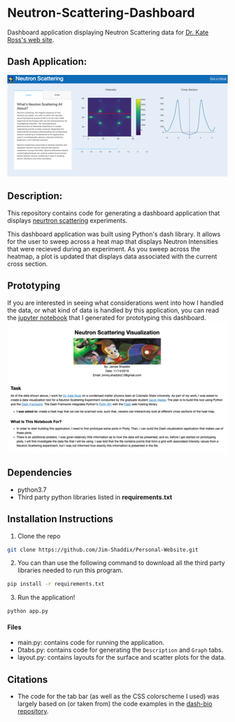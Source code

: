 # Neutron-Scattering-Dashboard
Dashboard application displaying Neutron Scattering data for [Dr. Kate Ross's web site](http://www.rosslabcsu.com/).
 
## Dash Application:
![](assets/images/Neutron-Scattering.png)

## Description:
This repository contains code for generating a dashboard application
that displays  [neurtron scattering](https://en.wikipedia.org/wiki/Neutron_scattering)
experiments.

This dashboard application was built using Python's dash library. 
It allows for the user to sweep across a heat map that displays 
Neutron Intensities that were recieved during an experiment. As you 
sweep across the heatmap, a plot is updated that displays data associated
with the current cross section. 

## Prototyping
If you are interested in seeing what considerations went into how I handled the data, or 
what kind of data is handled by this application, you can read the [jupyter notebook](plots/plots.ipynb)
that I generated for prototyping this dashboard.
![](assets/images/notebook.png)

## Dependencies
* python3.7
* Third party python libraries listed in **requirements.txt**

## Installation Instructions

1. Clone the repo
```Bash
git clone https://github.com/Jim-Shaddix/Personal-Website.git
```
2. You can than use the following command to download all the third party libraries
needed to run this program.
```Bash
pip install -r requirements.txt
```
3. Run the application!
```Bash
python app.py
```

#### Files
* main.py: contains code for running the application.
* Dtabs.py: contains code for generating the ``Description`` and ``Graph`` tabs.
* layout.py: contains layouts for the surface and scatter plots for the data.

## Citations
* The code for the tab bar (as well as the CSS colorscheme I used) was largely 
based on (or taken from) the code examples in the [dash-bio repository](https://github.com/plotly/dash-bio/blob/master/tests/test_manhattan_plot.py).
